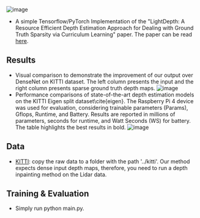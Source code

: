 ![image](https://github.com/fatemehkarimii/LightDepth/assets/49230804/df7db4d2-11d1-4454-878d-54ecb1bb6de4) 

* A simple Tensorflow/PyTorch Implementation of the "LightDepth: A Resource Efficient Depth Estimation Approach for Dealing with Ground Truth Sparsity via Curriculum Learning" paper. The paper can be read [here](https://arxiv.org/abs/2211.08608).
## Results
* Visual comparison to demonstrate the improvement of our output over DenseNet on KITTI dataset. The left column presents the input and the right column presents sparse ground truth depth maps.
![image](https://github.com/fatemehkarimii/LightDepth/assets/49230804/37e2ad99-da7d-4615-ad97-5968b4048396)
* Performance comparisons of state-of-the-art depth estimation models on the KITTI Eigen split dataset\cite{eigen}. The Raspberry Pi 4 device was used for evaluation, considering trainable parameters (Params), Gflops, Runtime, and Battery. Results are reported in millions of parameters, seconds for runtime, and Watt Seconds (WS) for battery. The table highlights the best results in bold.
![image](https://github.com/fatemehkarimii/LightDepth/assets/49230804/34eb94fc-1e6f-45e6-8b06-773f82843765)


## Data
* [KITTI](https://www.cvlibs.net/datasets/kitti/): copy the raw data to a folder with the path '../kitti'. Our method expects dense input depth maps, therefore, you need to run a depth inpainting method on the Lidar data. 
## Training & Evaluation
* Simply run python main.py.
 

